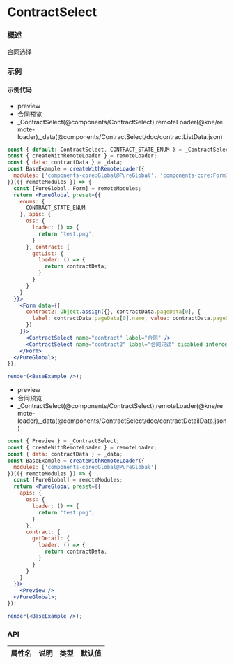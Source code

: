 
# ContractSelect


### 概述

合同选择


### 示例

#### 示例代码

- preview
- 合同预览
- _ContractSelect(@components/ContractSelect),remoteLoader(@kne/remote-loader),_data(@components/ContractSelect/doc/contractListData.json)

```jsx
const { default: ContractSelect, CONTRACT_STATE_ENUM } = _ContractSelect;
const { createWithRemoteLoader } = remoteLoader;
const { data: contractData } = _data;
const BaseExample = createWithRemoteLoader({
  modules: ['components-core:Global@PureGlobal', 'components-core:FormInfo@Form']
})(({ remoteModules }) => {
  const [PureGlobal, Form] = remoteModules;
  return <PureGlobal preset={{
    enums: {
      CONTRACT_STATE_ENUM
    }, apis: {
      oss: {
        loader: () => {
          return 'test.png';
        }
      }, contract: {
        getList: {
          loader: () => {
            return contractData;
          }
        }
      }
    }
  }}>
    <Form data={{
      contract2: Object.assign({}, contractData.pageData[0], {
        label: contractData.pageData[0].name, value: contractData.pageData[0].id
      })
    }}>
      <ContractSelect name="contract" label="合同" />
      <ContractSelect name="contract2" label="合同只读" disabled interceptor="array-single"/>
    </Form>
  </PureGlobal>;
});

render(<BaseExample />);

```

- preview
- 合同预览
- _ContractSelect(@components/ContractSelect),remoteLoader(@kne/remote-loader),_data(@components/ContractSelect/doc/contractDetailData.json)

```jsx
const { Preview } = _ContractSelect;
const { createWithRemoteLoader } = remoteLoader;
const { data: contractData } = _data;
const BaseExample = createWithRemoteLoader({
  modules: ['components-core:Global@PureGlobal']
})(({ remoteModules }) => {
  const [PureGlobal] = remoteModules;
  return <PureGlobal preset={{
    apis: {
      oss: {
        loader: () => {
          return 'test.png';
        }
      },
      contract: {
        getDetail: {
          loader: () => {
            return contractData;
          }
        }
      }
    }
  }}>
    <Preview />
  </PureGlobal>;
});

render(<BaseExample />);

```


### API

|属性名|说明|类型|默认值|
|  ---  | ---  | --- | --- |

